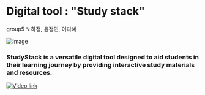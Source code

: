 # Digital tool : "Study stack"
group5 노하정, 윤정민, 이다혜

![image](https://github.com/dhlee3146/Group-5/assets/162474252/2740df82-20e6-42a0-b6c1-ad24798eb1ab)
### StudyStack is a versatile digital tool designed to aid students in their learning journey by providing interactive study materials and resources.

[![Video link](https://i.ytimg.com/vi/SstQ0FuKRik/maxresdefault.jpg)](https://youtu.be/SstQ0FuKRik?si=WpqHeO2oywrwKG8d)

